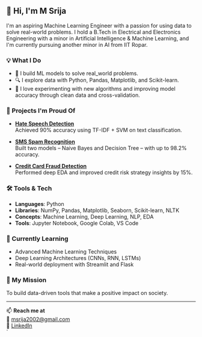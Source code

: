 ## 👋 Hi, I'm M Srija

I'm an aspiring Machine Learning Engineer with a passion for using data to solve real-world problems. I hold a B.Tech in Electrical and Electronics Engineering with a minor in Artificial Intelligence & Machine Learning, and I'm currently pursuing another minor in AI from IIT Ropar.

### 💡 What I Do

- 🧠 I build ML models to solve real_world problems.
- 🔍 I explore data with Python, Pandas, Matplotlib, and Scikit-learn.
- 🧪 I love experimenting with new algorithms and improving model accuracy through clean data and cross-validation.

### 📂 Projects I'm Proud Of

- **[Hate Speech Detection](https://github.com/srijamudimadugula/HSD)**  
  Achieved 90% accuracy using TF-IDF + SVM on text classification.

- **[SMS Spam Recognition](https://github.com/srijamudimadugula/SMS)**  
  Built two models – Naive Bayes and Decision Tree – with up to 98.2% accuracy.

- **[Credit Card Fraud Detection](https://github.com/srijamudimadugula/loan)**  
  Performed deep EDA and improved credit risk strategy insights by 15%.

### 🛠 Tools & Tech

- **Languages**: Python  
- **Libraries**: NumPy, Pandas, Matplotlib, Seaborn, Scikit-learn, NLTK  
- **Concepts**: Machine Learning, Deep Learning, NLP, EDA  
- **Tools**: Jupyter Notebook, Google Colab, VS Code

### 🎯 Currently Learning

- Advanced Machine Learning Techniques  
- Deep Learning Architectures (CNNs, RNN, LSTMs)  
- Real-world deployment with Streamlit and Flask

### 🌱 My Mission

To build data-driven tools that make a positive impact on society.

---

📫 **Reach me at**  
📧 msrija2002@gmail.com  
🔗 [LinkedIn](https://www.linkedin.com/in/srija-mudimadugula-b61586210)  
`

